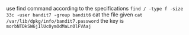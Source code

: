 use find command according to the specifications
`find / -type f -size 33c -user bandit7 -group bandit6`
cat the file given `cat /var/lib/dpkg/info/bandit7.password`
the key is `morbNTDkSW6jIlUc0ymOdMaLnOlFVAaj`
